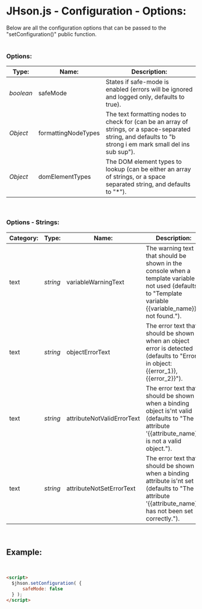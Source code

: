 # JHson.js - Configuration - Options:

Below are all the configuration options that can be passed to the "setConfiguration()" public function.
<br>
<br>


### Options:

| Type: | Name: | Description: |
| --- | --- | --- |
| *boolean* | safeMode | States if safe-mode is enabled (errors will be ignored and logged only, defaults to true). |
| *Object* | formattingNodeTypes | The text formatting nodes to check for (can be an array of strings, or a space-separated string, and defaults to "b strong i em mark small del ins sub sup"). |
| *Object* | domElementTypes | The DOM element types to lookup (can be either an array of strings, or a space separated string, and defaults to "*"). |

<br/>


### Options - Strings:

| Category: |Type: | Name: | Description: |
| --- | --- | --- | --- |
| text | *string* | variableWarningText | The warning text that should be shown in the console when a template variable is not used (defaults to "Template variable {{variable_name}} not found."). |
| text | *string* | objectErrorText | The error text that should be shown when an object error is detected (defaults to "Errors in object: {{error_1}}, {{error_2}}"). |
| text | *string* | attributeNotValidErrorText | The error text that should be shown when a binding object is'nt valid (defaults to "The attribute '{{attribute_name}}' is not a valid object."). |
| text | *string* | attributeNotSetErrorText | The error text that should be shown when a binding attribute is'nt set (defaults to "The attribute '{{attribute_name}}' has not been set correctly."). |

<br/>


## Example:
<br/>

```markdown
<script> 
  $jhson.setConfiguration( {
      safeMode: false
  } );
</script>
```